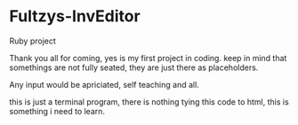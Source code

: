 # Fultzys-InvEditor
Ruby project

Thank you all for coming, yes is my first project in coding. 
keep in mind that somethings are not fully seated, they are
just there as placeholders. 

Any input would be apriciated, self teaching and all.

this is just a terminal program, there is nothing 
tying this code to html, this is something i need to learn. 
